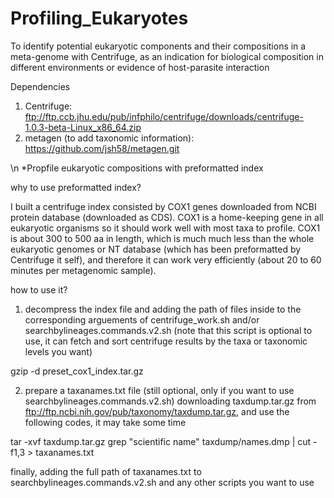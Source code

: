 # Profiling_Eukaryotes
To identify potential eukaryotic components and their compositions in a meta-genome with Centrifuge, as an indication for biological composition in different environments or  evidence of host-parasite interaction


Dependencies
1. Centrifuge: ftp://ftp.ccb.jhu.edu/pub/infphilo/centrifuge/downloads/centrifuge-1.0.3-beta-Linux_x86_64.zip
2. metagen (to add taxonomic information): https://github.com/jsh58/metagen.git

\n
*Propfile eukaryotic compositions with preformatted index

why to use preformatted index? 

I built a centrifuge index consisted by COX1 genes downloaded from NCBI protein database (downloaded as CDS). COX1 is a home-keeping gene in all eukaryotic organisms so it should work well with most taxa to profile. COX1 is about 300 to 500 aa in length, which is much much less than the whole eukaryotic genomes or NT database (which has been preformatted by Centrifuge it self), and therefore it can work very efficiently (about 20 to 60 minutes per metagenomic sample). 

how to use it?
1) decompress the index file and adding the path of files inside to the corresponding arguements of centrifuge_work.sh and/or searchbylineages.commands.v2.sh (note that this script is optional to use, it can fetch and sort centrifuge results by the taxa or taxonomic levels you want)

gzip -d preset_cox1_index.tar.gz 

2) prepare a taxanames.txt file (still optional, only if you want to use searchbylineages.commands.v2.sh)
downloading taxdump.tar.gz from ftp://ftp.ncbi.nih.gov/pub/taxonomy/taxdump.tar.gz, and use the following codes, it may take some time

tar -xvf taxdump.tar.gz
grep "scientific name" taxdump/names.dmp | cut -f1,3 > taxanames.txt

finally, adding the full path of taxanames.txt to searchbylineages.commands.v2.sh and any other scripts you want to use
